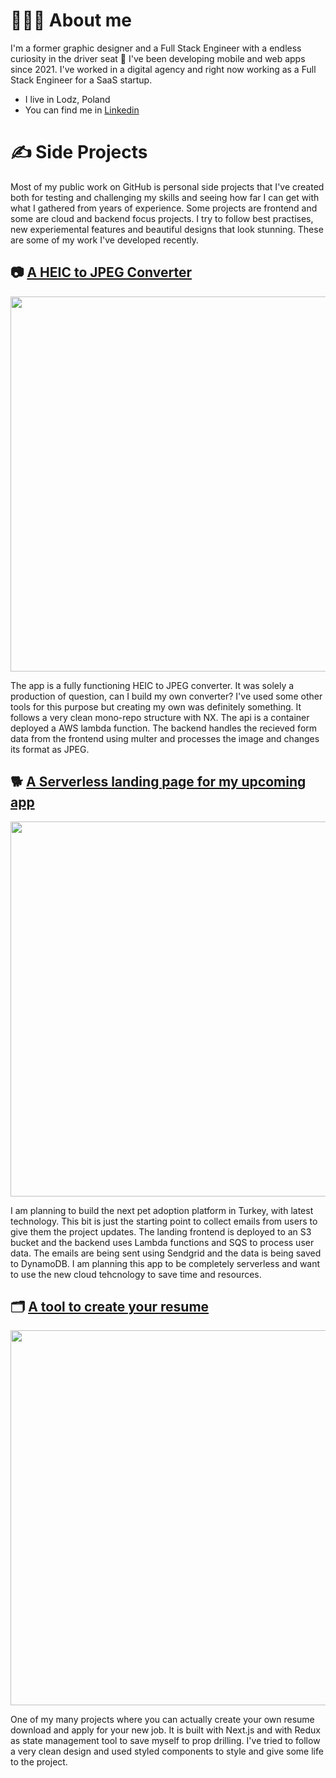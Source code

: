 # 👨🏻‍💻 About me

I'm a former graphic designer and a Full Stack Engineer with a endless curiosity in the driver seat 🚀 I've been developing mobile and web apps since 2021. I've worked in a digital agency and right now working as a Full Stack Engineer for a SaaS startup.

* I live in Lodz, Poland
* You can find me in [Linkedin](www.linkedin.com/in/gencberat)
 
# ✍ Side Projects

Most of my public work on GitHub is personal side projects that I've created both for testing and challenging my skills and seeing how far I can get with what I gathered from years of experience. Some projects are frontend and some are cloud and backend focus projects. I try to follow best practises, new experiemental features and beautiful designs that look stunning. These are some of my work I've developed recently.

## 📷 [A HEIC to JPEG Converter](https://helpful-sprite-b89435.netlify.app/)

<p align="center">
 <a href="https://helpful-sprite-b89435.netlify.app/"><img src="https://github.com/soberbat/soberbat/assets/78652120/07bfab1f-4b00-46c7-bf04-f58e5378b680" width="600"></a>
</p>

The app is a fully functioning HEIC to JPEG converter. It was solely a production of question, can I build my own converter? I've used some other tools for this purpose but creating my own was definitely something. It follows a very clean mono-repo structure with NX. The api is a container deployed a AWS lambda function. The backend handles the recieved form data from the frontend using multer and processes the image and changes its format as JPEG. 

## 🐕 [A Serverless landing page for my upcoming app](https://helpful-sprite-b89435.netlify.app/)

<p align="center">
 <a href="https://helpful-sprite-b89435.netlify.app/"><img src="https://github.com/soberbat/soberbat/assets/78652120/c3fd7f14-95be-4716-82f4-9b67cda8ce3a" width="600"></a>
</p>

I am planning to build the next pet adoption platform in Turkey, with latest technology. This bit is just the starting point to collect emails from users to give them the project updates. The landing frontend is deployed to an S3 bucket and the backend uses Lambda functions and SQS to process user data. The emails are being sent using Sendgrid and the data is being saved to DynamoDB. I am planning this app to be completely serverless and want to use the new cloud tehcnology to save time and resources.

## 🗂️ [A tool to create your resume](https://helpful-sprite-b89435.netlify.app/)

<p align="center">
 <a href="https://helpful-sprite-b89435.netlify.app/"><img src="https://github.com/soberbat/soberbat/assets/78652120/af4f3c2a-fced-477c-8172-bd6b5c2930a0" width="600"></a>
</p>


One of my many projects where you can actually create your own resume download and apply for your new job. It is built with Next.js and with Redux as state management tool to save myself to prop drilling. I've tried to follow a very clean design and used styled components to style and give some life to the project.
